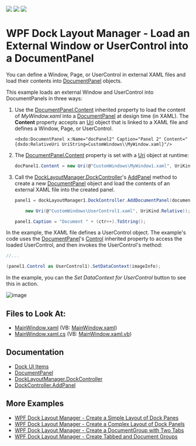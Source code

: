 <!-- default badges list -->
![](https://img.shields.io/endpoint?url=https://codecentral.devexpress.com/api/v1/VersionRange/128643691/22.2.2%2B)
[![](https://img.shields.io/badge/Open_in_DevExpress_Support_Center-FF7200?style=flat-square&logo=DevExpress&logoColor=white)](https://supportcenter.devexpress.com/ticket/details/E2410)
[![](https://img.shields.io/badge/📖_How_to_use_DevExpress_Examples-e9f6fc?style=flat-square)](https://docs.devexpress.com/GeneralInformation/403183)
<!-- default badges end -->

# WPF Dock Layout Manager - Load an External Window or UserControl into a DocumentPanel

You can define a Window, Page, or UserControl in external XAML files and load their contents into [DocumentPanel](https://docs.devexpress.com/WPF/DevExpress.Xpf.Docking.DockLayoutManager.DocumentPanel) objects.

This example loads an external Window and UserControl into DocumentPanels in three ways:

1. Use the [DocumentPanel.Content](https://docs.devexpress.com/WPF/DevExpress.Xpf.Docking.ContentItem.Content) inherited property to load the content of _MyWindow.xaml_ into a [DocumentPanel](https://docs.devexpress.com/WPF/DevExpress.Xpf.Docking.DockLayoutManager.DocumentPanel) at design time (in XAML). The **Content** property accepts an [Uri](https://docs.microsoft.com/en-us/dotnet/api/system.uri) object that is linked to a XAML file and defines a Window, Page, or UserControl.


    ```xaml
    <dxdo:DocumentPanel x:Name="docPanel2" Caption="Panel 2" Content="{dxdo:RelativeUri UriString=CustomWindows\\MyWindow.xaml}"/>
    ```

2. The [DocumentPanel.Content](https://docs.devexpress.com/WPF/DevExpress.Xpf.Docking.ContentItem.Content) property is set with a [Uri](https://docs.microsoft.com/en-us/dotnet/api/system.uri) object at runtime:</p>

    ```cs
    docPanel1.Content = new Uri(@"CustomWindows\MyWindow1.xaml", UriKind.Relative);
    ```

3. Call the [DockLayoutManager.DockController](https://docs.devexpress.com/WPF/DevExpress.Xpf.Docking.DockLayoutManager.DockController)'s [AddPanel](https://docs.devexpress.com/WPF/DevExpress.Xpf.Docking.DockControllerBase.AddDocumentPanel.overloads) method to create a new [DocumentPanel](https://docs.devexpress.com/WPF/DevExpress.Xpf.Docking.DockLayoutManager.DocumentPanel) object and load the contents of an external XAML file into the created panel.

    ```cs
    panel1 = dockLayoutManager1.DockController.AddDocumentPanel(documentGroup1,

        new Uri(@"CustomWindows\UserControl1.xaml", UriKind.Relative));

    panel1.Caption = "Document " + (ctr++).ToString();
    ```

In the example, the XAML file defines a UserControl object. The example's code uses the [DocumentPanel](https://docs.devexpress.com/WPF/DevExpress.Xpf.Docking.DockLayoutManager.DocumentPanel)'s [Control](https://docs.devexpress.com/WPF/DevExpress.Xpf.Docking.LayoutPanel.Control) inherited property to access the loaded UserControl, and then invokes the UserControl's method:

```cs
//...

(panel1.Control as UserControl1).SetDataContext(imageInfo);
```

In the example, you can the _Set DataContext for UserControl_ button to see this in action.

![image](https://user-images.githubusercontent.com/12169834/173901572-b68fad40-747c-412f-af89-dc8bbc99804e.png)

<!-- default file list -->
## Files to Look At:

* [MainWindow.xaml](./CS/DocumentPanel_Content/MainWindow.xaml) (VB: [MainWindow.xaml](./VB/DocumentPanel_Content/MainWindow.xaml))
* [MainWindow.xaml.cs](./CS/DocumentPanel_Content/MainWindow.xaml.cs) (VB: [MainWindow.xaml.vb](./VB/DocumentPanel_Content/MainWindow.xaml.vb))
<!-- default file list end -->

## Documentation

- [Dock UI Items](https://docs.devexpress.com/WPF/7209/controls-and-libraries/layout-management/dock-windows/dock-items)
- [DocumentPanel](https://docs.devexpress.com/WPF/DevExpress.Xpf.Docking.DocumentPanel)
- [DockLayoutManager.DockController](https://docs.devexpress.com/WPF/DevExpress.Xpf.Docking.DockLayoutManager.DockController)
- [DockController.AddPanel](https://docs.devexpress.com/WPF/DevExpress.Xpf.Docking.DockControllerBase.AddDocumentPanel.overloads)

## More Examples

- [WPF Dock Layout Manager - Create a Simple Layout of Dock Panes](https://github.com/DevExpress-Examples/how-to-create-a-simple-layout-of-dock-panes-e1600)
- [WPF Dock Layout Manager - Create a Complex Layout of Dock Panels](https://github.com/DevExpress-Examples/how-to-create-a-complex-layout-of-dock-panels-e1663)
- [WPF Dock Layout Manager - Сreate a DocumentGroup with Two Tabs](https://github.com/DevExpress-Examples/how-to-create-a-documentgroup-with-two-tabs-e1670)
- [WPF Dock Layout Manager - Create Tabbed and Document Groups](https://github.com/DevExpress-Examples/how-to-create-a-tabbedgroup-and-documentgroup-groups-e1656)
